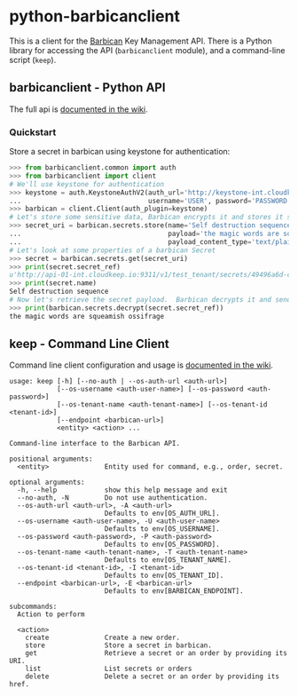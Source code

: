 # python-barbicanclient

This is a client for the [Barbican](https://github.com/stackforge/barbican)
Key Management API.  There is a Python library for accessing the API
(`barbicanclient` module), and a command-line script (`keep`).

## barbicanclient - Python API
The full api is [documented in the wiki](https://github.com/cloudkeep/python-barbicanclient/wiki/Client-Usage).

### Quickstart
Store a secret in barbican using keystone for authentication:
```python
>>> from barbicanclient.common import auth
>>> from barbicanclient import client
# We'll use keystone for authentication
>>> keystone = auth.KeystoneAuthV2(auth_url='http://keystone-int.cloudkeep.io:5000/v2.0', 
...                                username='USER', password='PASSWORD', tenant_name='TENANT')
>>> barbican = client.Client(auth_plugin=keystone)
# Let's store some sensitive data, Barbican encrypts it and stores it securely in the cloud
>>> secret_uri = barbican.secrets.store(name='Self destruction sequence', 
...                                     payload='the magic words are squeamish ossifrage', 
...                                     payload_content_type='text/plain')
# Let's look at some properties of a barbican Secret
>>> secret = barbican.secrets.get(secret_uri)
>>> print(secret.secret_ref)  
u'http://api-01-int.cloudkeep.io:9311/v1/test_tenant/secrets/49496a6d-c674-4384-b208-7cf4988f84ee'
>>> print(secret.name)
Self destruction sequence
# Now let's retrieve the secret payload.  Barbican decrypts it and sends it back.
>>> print(barbican.secrets.decrypt(secret.secret_ref))
the magic words are squeamish ossifrage
```

## keep - Command Line Client
Command line client configuration and usage is [documented in the wiki](https://github.com/cloudkeep/python-barbicanclient/wiki/Command-Line-Client).

```
usage: keep [-h] [--no-auth | --os-auth-url <auth-url>]
            [--os-username <auth-user-name>] [--os-password <auth-password>]
            [--os-tenant-name <auth-tenant-name>] [--os-tenant-id <tenant-id>]
            [--endpoint <barbican-url>]
            <entity> <action> ...

Command-line interface to the Barbican API.

positional arguments:
  <entity>              Entity used for command, e.g., order, secret.

optional arguments:
  -h, --help            show this help message and exit
  --no-auth, -N         Do not use authentication.
  --os-auth-url <auth-url>, -A <auth-url>
                        Defaults to env[OS_AUTH_URL].
  --os-username <auth-user-name>, -U <auth-user-name>
                        Defaults to env[OS_USERNAME].
  --os-password <auth-password>, -P <auth-password>
                        Defaults to env[OS_PASSWORD].
  --os-tenant-name <auth-tenant-name>, -T <auth-tenant-name>
                        Defaults to env[OS_TENANT_NAME].
  --os-tenant-id <tenant-id>, -I <tenant-id>
                        Defaults to env[OS_TENANT_ID].
  --endpoint <barbican-url>, -E <barbican-url>
                        Defaults to env[BARBICAN_ENDPOINT].

subcommands:
  Action to perform

  <action>
    create              Create a new order.
    store               Store a secret in barbican.
    get                 Retrieve a secret or an order by providing its URI.
    list                List secrets or orders
    delete              Delete a secret or an order by providing its href.
```
